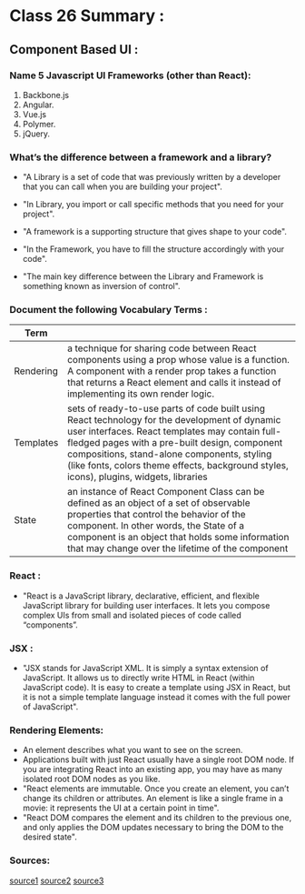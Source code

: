 # Class 26 Summary :

## Component Based UI :

### Name 5 Javascript UI Frameworks (other than React):

  1. Backbone.js
  2. Angular.
  3. Vue.js
  4. Polymer.
  5. jQuery.

### What’s the difference between a framework and a library?
  
  * "A Library is a set of code that was previously written by a developer that you can call when you are building your project".
  * "In Library, you import or call specific methods that you need for your project".

  * "A framework is a supporting structure that gives shape to your code".
  * "In the Framework, you have to fill the structure accordingly with your code".

  * "The main key difference between the Library and Framework is something known as inversion of control".

### Document the following Vocabulary Terms :

| Term      |                                                          |
| -----------  | ----------------------------------------------------------------|
|Rendering  | a technique for sharing code between React components using a prop whose value is a function. A component with a render prop takes a function that returns a React element and calls it instead of implementing its own render logic.  |
|Templates  | sets of ready-to-use parts of code built using React technology for the development of dynamic user interfaces. React templates may contain full-fledged pages with a pre-built design, component compositions, stand-alone components, styling (like fonts, colors theme effects, background styles, icons), plugins, widgets, libraries  |
|State  |an instance of React Component Class can be defined as an object of a set of observable properties that control the behavior of the component. In other words, the State of a component is an object that holds some information that may change over the lifetime of the component  |

### React :

  * "React is a JavaScript library, declarative, efficient, and flexible JavaScript library for building user interfaces. It lets you compose complex UIs from small and isolated pieces of code called “components”.

### JSX :

  * "JSX stands for JavaScript XML. It is simply a syntax extension of JavaScript. It allows us to directly write HTML in React (within JavaScript code). It is easy to create a template using JSX in React, but it is not a simple template language instead it comes with the full power of JavaScript".

### Rendering Elements:

  * An element describes what you want to see on the screen.
  * Applications built with just React usually have a single root DOM node. If you are integrating React into an existing app, you may have as many isolated root DOM nodes as you like.
  * "React elements are immutable. Once you create an element, you can’t change its children or attributes. An element is like a single frame in a movie: it represents the UI at a certain point in time".
  * "React DOM compares the element and its children to the previous one, and only applies the DOM updates necessary to bring the DOM to the desired state".


### Sources:

[source1](https://trio.dev/blog/javascript-framework)
[source2](https://dev.to/rohitrana/what-is-the-difference-between-library-vs-framework-174n)
[source3](https://reactjs.org/docs/hello-world.html)


